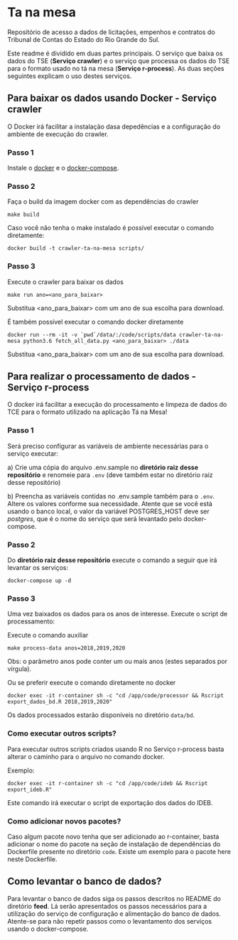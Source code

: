 # Ta na mesa

Repositório de acesso a dados de licitações, empenhos e contratos do Tribunal de Contas do Estado do Rio Grande do Sul.

Este readme é dividido em duas partes principais. O serviço que baixa os dados do TSE (**Serviço crawler**) e o serviço que processa os dados do TSE para o formato usado no tá na mesa (**Serviço r-process**). As duas seções seguintes explicam o uso destes serviços.

## Para baixar os dados usando Docker - Serviço crawler

O Docker irá facilitar a instalação dasa depedências e a configuração do ambiente de execução do crawler.

### Passo 1
Instale o [docker](https://docs.docker.com/install/) e o [docker-compose](https://docs.docker.com/compose/install/).

### Passo 2
Faça o build da imagem docker com as dependências do crawler
```
make build
```

Caso você não tenha o make instalado é possível executar o comando diretamente:

```
docker build -t crawler-ta-na-mesa scripts/	
```

### Passo 3
Execute o crawler para baixar os dados

```
make run ano=<ano_para_baixar>
```

Substitua <ano_para_baixar> com um ano de sua escolha para download.

É também possível executar o comando docker diretamente

```
docker run --rm -it -v `pwd`/data/:/code/scripts/data crawler-ta-na-mesa python3.6 fetch_all_data.py <ano_para_baixar> ./data
```

Substitua <ano_para_baixar> com um ano de sua escolha para download.

## Para realizar o processamento de dados - Serviço r-process

O docker irá facilitar a execução do processamento e limpeza de dados do TCE para o formato utilizado na aplicação Tá na Mesa!

### Passo 1

Será preciso configurar as variáveis de ambiente necessárias para o serviço executar:

a) Crie uma cópia do arquivo .env.sample no **diretório raiz desse repositório** e renomeie para `.env` (deve também estar no diretório raiz desse repositório)

b) Preencha as variáveis contidas no .env.sample também para o `.env`. Altere os valores conforme sua necessidade. Atente que se você está usando o banco local, o valor da variável POSTGRES_HOST deve ser *postgres*, que é o nome do serviço que será levantado pelo docker-compose.

### Passo 2

Do **diretório raiz desse repositório** execute o comando a seguir que irá levantar os serviços:

```
docker-compose up -d
```

### Passo 3
Uma vez baixados os dados para os anos de interesse. Execute o script de processamento:

Execute o comando auxiliar
```
make process-data anos=2018,2019,2020
```
Obs: o parâmetro anos pode conter um ou mais anos (estes separados por vírgula).

Ou se preferir execute o comando diretamente no docker
```
docker exec -it r-container sh -c "cd /app/code/processor && Rscript export_dados_bd.R 2018,2019,2020"
```

Os dados processados estarão disponíveis no diretório `data/bd`.

### Como executar outros scripts?

Para executar outros scripts criados usando R no Serviço r-process basta alterar o caminho para o arquivo no comando docker.

Exemplo:
```
docker exec -it r-container sh -c "cd /app/code/ideb && Rscript export_ideb.R"
```

Este comando irá executar o script de exportação dos dados do IDEB.

### Como adicionar novos pacotes?
Caso algum pacote novo tenha que ser adicionado ao r-container, basta adicionar o nome do pacote na seção de instalação de dependências do Dockerfile presente no diretório `code`. Existe um exemplo para o pacote here neste Dockerfile.

## Como levantar o banco de dados?
Para levantar o banco de dados siga os passos descritos no README do diretório **feed**. Lá serão apresentados os passos necessários para a utilização do serviço de configuração e alimentação do banco de dados. Atente-se para não repetir passos como o levantamento dos serviços usando o docker-compose.
